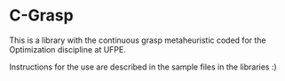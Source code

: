 # C-Grasp

This is a library with the continuous grasp metaheuristic coded for the Optimization discipline at UFPE.

Instructions for the use are described in the sample files in the libraries :)

